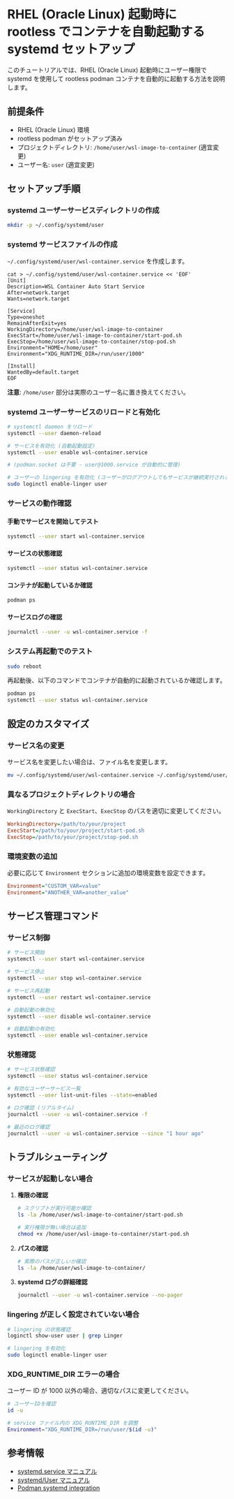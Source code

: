 # RHEL (Oracle Linux) 起動時に rootless でコンテナを自動起動する systemd セットアップ

このチュートリアルでは、RHEL (Oracle Linux) 起動時にユーザー権限で systemd を使用して rootless podman コンテナを自動的に起動する方法を説明します。

## 前提条件

- RHEL (Oracle Linux) 環境
- rootless podman がセットアップ済み
- プロジェクトディレクトリ: `/home/user/wsl-image-to-container` (適宜変更)
- ユーザー名: `user` (適宜変更)

## セットアップ手順

### systemd ユーザーサービスディレクトリの作成

```bash
mkdir -p ~/.config/systemd/user
```

### systemd サービスファイルの作成

`~/.config/systemd/user/wsl-container.service` を作成します。

```bash:~/.config/systemd/user/wsl-container.service
cat > ~/.config/systemd/user/wsl-container.service << 'EOF'
[Unit]
Description=WSL Container Auto Start Service
After=network.target
Wants=network.target

[Service]
Type=oneshot
RemainAfterExit=yes
WorkingDirectory=/home/user/wsl-image-to-container
ExecStart=/home/user/wsl-image-to-container/start-pod.sh
ExecStop=/home/user/wsl-image-to-container/stop-pod.sh
Environment="HOME=/home/user"
Environment="XDG_RUNTIME_DIR=/run/user/1000"

[Install]
WantedBy=default.target
EOF
```

**注意**: `/home/user` 部分は実際のユーザー名に置き換えてください。

### systemd ユーザーサービスのリロードと有効化

```bash
# systemctl daemon をリロード
systemctl --user daemon-reload

# サービスを有効化 (自動起動設定)
systemctl --user enable wsl-container.service

# (podman.socket は不要 - user@1000.service が自動的に管理)

# ユーザーの lingering を有効化 (ユーザーがログアウトしてもサービスが継続実行される)
sudo loginctl enable-linger user
```

### サービスの動作確認

#### 手動でサービスを開始してテスト

```bash
systemctl --user start wsl-container.service
```

#### サービスの状態確認

```bash
systemctl --user status wsl-container.service
```

#### コンテナが起動しているか確認

```bash
podman ps
```

#### サービスログの確認

```bash
journalctl --user -u wsl-container.service -f
```

### システム再起動でのテスト

```bash
sudo reboot
```

再起動後、以下のコマンドでコンテナが自動的に起動されているか確認します。

```bash
podman ps
systemctl --user status wsl-container.service
```

## 設定のカスタマイズ

### サービス名の変更

サービス名を変更したい場合は、ファイル名を変更します。

```bash
mv ~/.config/systemd/user/wsl-container.service ~/.config/systemd/user/your-service-name.service
```

### 異なるプロジェクトディレクトリの場合

`WorkingDirectory` と `ExecStart`、`ExecStop` のパスを適切に変更してください。

```ini
WorkingDirectory=/path/to/your/project
ExecStart=/path/to/your/project/start-pod.sh
ExecStop=/path/to/your/project/stop-pod.sh
```

### 環境変数の追加

必要に応じて `Environment` セクションに追加の環境変数を設定できます。

```ini
Environment="CUSTOM_VAR=value"
Environment="ANOTHER_VAR=another_value"
```

## サービス管理コマンド

### サービス制御

```bash
# サービス開始
systemctl --user start wsl-container.service

# サービス停止
systemctl --user stop wsl-container.service

# サービス再起動
systemctl --user restart wsl-container.service

# 自動起動の無効化
systemctl --user disable wsl-container.service

# 自動起動の有効化
systemctl --user enable wsl-container.service
```

### 状態確認

```bash
# サービス状態確認
systemctl --user status wsl-container.service

# 有効なユーザーサービス一覧
systemctl --user list-unit-files --state=enabled

# ログ確認 (リアルタイム)
journalctl --user -u wsl-container.service -f

# 最近のログ確認
journalctl --user -u wsl-container.service --since "1 hour ago"
```

## トラブルシューティング

### サービスが起動しない場合

1. **権限の確認**
   ```bash
   # スクリプトが実行可能か確認
   ls -la /home/user/wsl-image-to-container/start-pod.sh
   
   # 実行権限が無い場合は追加
   chmod +x /home/user/wsl-image-to-container/start-pod.sh
   ```

2. **パスの確認**
   ```bash
   # 実際のパスが正しいか確認
   ls -la /home/user/wsl-image-to-container/
   ```

3. **systemd ログの詳細確認**
   ```bash
   journalctl --user -u wsl-container.service --no-pager
   ```

### lingering が正しく設定されていない場合

```bash
# lingering の状態確認
loginctl show-user user | grep Linger

# lingering を有効化
sudo loginctl enable-linger user
```

### XDG_RUNTIME_DIR エラーの場合

ユーザー ID が 1000 以外の場合、適切なパスに変更してください。

```bash
# ユーザーIDを確認
id -u

# service ファイル内の XDG_RUNTIME_DIR を調整
Environment="XDG_RUNTIME_DIR=/run/user/$(id -u)"
```

## 参考情報

- [systemd.service マニュアル](https://www.freedesktop.org/software/systemd/man/systemd.service.html)
- [systemd/User マニュアル](https://wiki.archlinux.org/title/systemd/User)
- [Podman systemd integration](https://docs.podman.io/en/latest/markdown/podman-systemd.unit.5.html)
